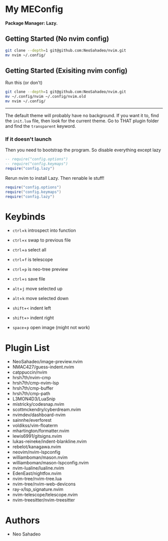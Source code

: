 # My MEConfig

**Package Manager: Lazy.**

## Getting Started (No nvim config)

```bash
git clone --depth=1 git@github.com:NeoSahadeo/nvim.git
mv nvim ~/.config/
```

## Getting Started (Exisiting nvim config)

Run this (or don't)

```bash
git clone --depth=1 git@github.com:NeoSahadeo/nvim.git
mv ~/.config/nvim ~/.config/nvim.old
mv nvim ~/.config/
```

---

The default theme will probably have no background.
If you want it to, find the `init.lua` file, then
look for the current theme. Go to THAT plugin folder
and find the `transparent` keyword.

### If it doesn't launch

Then you need to bootstrap the program.
So disable everything except lazy

```lua
-- require("config.options")
-- require("config.keymaps")
require("config.lazy")
```

Rerun nvim to install Lazy.
Then renable le stuff!

```lua
require("config.options")
require("config.keymaps")
require("config.lazy")
```
# Keybinds

- `ctrl`+`k` introspect into function
- `ctrl`+`x` swap to previous file
- `ctrl`+`a` select all
- `ctrl`+`f` is telescope
- `ctrl`+`p` is neo-tree preview
- `ctrl`+`s` save file
- `alt`+`j` move selected up
- `alt`+`k` move selected down
- `shift`+`<` indent left
- `shift`+`>` indent right

- `space`+`p` open image (might not work)


# Plugin List

- NeoSahadeo/image-preview.nvim
- NMAC427/guess-indent.nvim
- catppuccin/nvim
- hrsh7th/nvim-cmp
- hrsh7th/cmp-nvim-lsp
- hrsh7th/cmp-buffer
- hrsh7th/cmp-path
- L3MON4D3/LuaSnip
- mistricky/codesnap.nvim
- scottmckendry/cyberdream.nvim
- nvimdev/dashboard-nvim
- sainnhe/everforest
- voldikss/vim-floaterm
- mhartington/formatter.nvim
- lewis6991/gitsigns.nvim
- lukas-reineke/indent-blankline.nvim
- rebelot/kanagawa.nvim
- neovim/nvim-lspconfig
- williamboman/mason.nvim
- williamboman/mason-lspconfig.nvim
- nvim-lualine/lualine.nvim
- EdenEast/nightfox.nvim
- nvim-tree/nvim-tree.lua
- nvim-tree/nvim-web-devicons
- ray-x/lsp_signature.nvim
- nvim-telescope/telescope.nvim
- nvim-treesitter/nvim-treesitter


# Authors

- Neo Sahadeo
